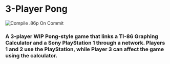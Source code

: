 # 3-Player Pong
![Compile .86p On Commit](https://github.com/aaronjamt/testlel/workflows/Compile%20.86p%20On%20Commit/badge.svg)

### A 3-player WIP Pong-style game that links a TI-86 Graphing Calculator and a Sony PlayStation 1 through a network. Players 1 and 2 use the PlayStation, while Player 3 can affect the game using the calculator.
